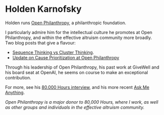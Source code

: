 # Holden Karnofsky
Holden runs [Open Philanthropy](https://www.openphilanthropy.org/), a philanthropic foundation. 

I particularly admire him for the intellectual culture he promotes at Open Philanthropy, and within the effective altruism community more broadly. Two blog posts that give a flavour: 

* [Sequence Thinking vs Cluster Thinking](https://blog.givewell.org/2014/06/10/sequence-thinking-vs-cluster-thinking/).  
* [Update on Cause Prioritization at Open Philanthropy](https://www.openphilanthropy.org/blog/update-cause-prioritization-open-philanthropy) 

Through his leadership of Open Philanthropy, his past work at GiveWell and his board seat at OpenAI, he seems on course to make an exceptional contribution. 

For more, see his [80,000 Hours interview](https://80000hours.org/podcast/episodes/holden-karnofsky-open-philanthropy/), and his more recent [Ask Me Anything](https://www.youtube.com/watch?v=YMbpPoz9hWQ).

_Open Philanthropy is a major donor to 80,000 Hours, where I work, as well as other groups and individuals in the effective altruism community._

<!-- #web/people -->

<!-- {BearID:holden-karnofsky.md} -->

